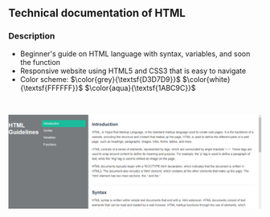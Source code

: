 ## Technical documentation of HTML
<h3>Description</h3>
<ul>
  <li>Beginner's guide on HTML language with syntax, variables, and soon the function</li>
  <li>Responsive website using HTML5 and CSS3 that is easy to navigate </li>
  <li>Color scheme: $\color{grey}{\textsf{D3D7D9}}$ $\color{white}{\textsf{FFFFFF}}$ $\color{aqua}{\textsf{1ABC9C}}$ 
</li>
</ul>
</br>

![screenshoot](img-ss.png)
